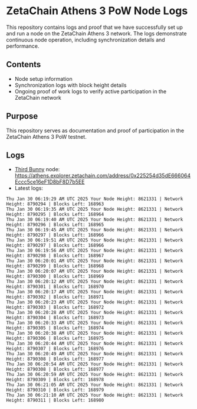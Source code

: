 # ZetaChain Athens 3 PoW Node Logs
This repository contains logs and proof that we have successfully set up and run a node on the ZetaChain Athens 3 network. The logs demonstrate continuous node operation, including synchronization details and performance.

## Contents
- Node setup information
- Synchronization logs with block height details
- Ongoing proof of work logs to verify active participation in the ZetaChain network

## Purpose
This repository serves as documentation and proof of participation in the ZetaChain Athens 3 PoW testnet.

## Logs

- [Third Bunny](https://thirdbunny.xyz/) node: https://athens.explorer.zetachain.com/address/0x225254d35dE666064Eccc5ce16eF1D8bF8D7b5EE
- Latest logs:
```
Thu Jan 30 06:19:29 AM UTC 2025 Your Node Height: 8621331 | Network Height: 8790294 | Blocks Left: 168963
Thu Jan 30 06:19:35 AM UTC 2025 Your Node Height: 8621331 | Network Height: 8790295 | Blocks Left: 168964
Thu Jan 30 06:19:40 AM UTC 2025 Your Node Height: 8621331 | Network Height: 8790296 | Blocks Left: 168965
Thu Jan 30 06:19:45 AM UTC 2025 Your Node Height: 8621331 | Network Height: 8790297 | Blocks Left: 168966
Thu Jan 30 06:19:51 AM UTC 2025 Your Node Height: 8621331 | Network Height: 8790297 | Blocks Left: 168966
Thu Jan 30 06:19:56 AM UTC 2025 Your Node Height: 8621331 | Network Height: 8790298 | Blocks Left: 168967
Thu Jan 30 06:20:01 AM UTC 2025 Your Node Height: 8621331 | Network Height: 8790299 | Blocks Left: 168968
Thu Jan 30 06:20:07 AM UTC 2025 Your Node Height: 8621331 | Network Height: 8790300 | Blocks Left: 168969
Thu Jan 30 06:20:12 AM UTC 2025 Your Node Height: 8621331 | Network Height: 8790301 | Blocks Left: 168970
Thu Jan 30 06:20:17 AM UTC 2025 Your Node Height: 8621331 | Network Height: 8790302 | Blocks Left: 168971
Thu Jan 30 06:20:23 AM UTC 2025 Your Node Height: 8621331 | Network Height: 8790303 | Blocks Left: 168972
Thu Jan 30 06:20:28 AM UTC 2025 Your Node Height: 8621331 | Network Height: 8790304 | Blocks Left: 168973
Thu Jan 30 06:20:33 AM UTC 2025 Your Node Height: 8621331 | Network Height: 8790305 | Blocks Left: 168974
Thu Jan 30 06:20:38 AM UTC 2025 Your Node Height: 8621331 | Network Height: 8790306 | Blocks Left: 168975
Thu Jan 30 06:20:44 AM UTC 2025 Your Node Height: 8621331 | Network Height: 8790307 | Blocks Left: 168976
Thu Jan 30 06:20:49 AM UTC 2025 Your Node Height: 8621331 | Network Height: 8790308 | Blocks Left: 168977
Thu Jan 30 06:20:54 AM UTC 2025 Your Node Height: 8621331 | Network Height: 8790308 | Blocks Left: 168977
Thu Jan 30 06:20:59 AM UTC 2025 Your Node Height: 8621331 | Network Height: 8790309 | Blocks Left: 168978
Thu Jan 30 06:21:05 AM UTC 2025 Your Node Height: 8621331 | Network Height: 8790310 | Blocks Left: 168979
Thu Jan 30 06:21:10 AM UTC 2025 Your Node Height: 8621331 | Network Height: 8790311 | Blocks Left: 168980
```
